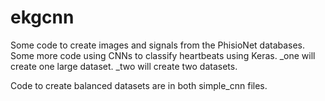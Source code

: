 # ekgcnn
Some code to create images and signals from the PhisioNet databases.  Some more code using CNNs to classify heartbeats using Keras.
_one will create one large dataset.
_two will create two datasets.

Code to create balanced datasets are in both simple_cnn files.
